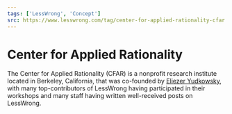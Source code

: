 ```yaml
---
tags: ['LessWrong', 'Concept']
src: https://www.lesswrong.com/tag/center-for-applied-rationality-cfar
---
```


# Center for Applied Rationality
The Center for Applied Rationality (CFAR) is a nonprofit research institute located in Berkeley, California, that was co-founded by [Eliezer Yudkowsky](https://www.lesswrong.com/users/eliezer_yudkowsky), with many top-contributors of LessWrong having participated in their workshops and many staff having written well-received posts on LessWrong.


